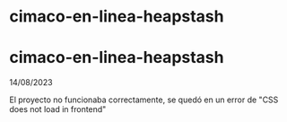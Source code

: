 # cimaco-en-linea-heapstash
# cimaco-en-linea-heapstash


14/08/2023

El proyecto no funcionaba correctamente, se quedó en un error de "CSS does not load in frontend"
